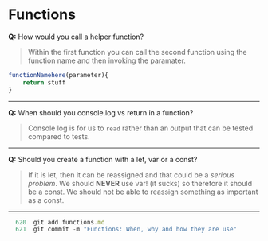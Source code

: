 # Functions
**Q:** How would you call a helper function?
> Within the first function you can call the second function using the function name and then invoking the paramater.
```js
functionNamehere(parameter){
    return stuff
}
```
<!-- for some reason it didn't  -->
---
**Q:** When should you console.log vs return in a function?
> Console log is for us to `read` rather than an output that can be tested compared to tests.
---
**Q:** Should you create a function with a let, var or a const?
> If it is let, then it can be reassigned and that could be a _serious_ *problem*.  We should **NEVER** use var! (it sucks) so therefore it should be a const.  We should not be able to reassign something as important as a const.
---  

```js
  620  git add functions.md
  621  git commit -m "Functions: When, why and how they are use"
  ```
